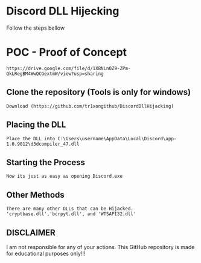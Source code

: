 # Discord DLL Hijecking
Follow the steps bellow


# POC - Proof of Concept
```
https://drive.google.com/file/d/1XBNLn0Z9-ZPm-QkLRegBM4WwQCGextmW/view?usp=sharing
```

## Clone the repository (Tools is only for windows)
```
Download (https://github.com/tr1xongithub/DiscordDllHijacking)
```


## Placing the DLL

```
Place the DLL into C:\Users\username\AppData\Local\Discord\app-1.0.9012\d3dcompiler_47.dll
```



## Starting the Process
```
Now its just as easy as opening Discord.exe
```

## Other Methods
``
There are many other DLLs that can be Hijacked. 'cryptbase.dll','bcrpyt.dll', and 'WTSAPI32.dll'
``
## DISCLAIMER

I am not responsible for any of your actions. This GitHub repository is made for educational purposes only!!!
